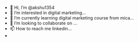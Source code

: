 - 👋 Hi, I’m @akshu1354
- 👀 I’m interested in digital marketing...
- 🌱 I’m currently learning digital marketing course from mica...
- 💞️ I’m looking to collaborate on ...
- 📫 How to reach me linkedin...
- 

<!---
